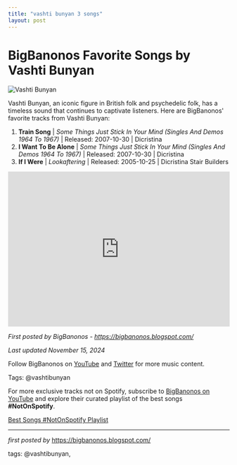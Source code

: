 ```yaml
---
title: "vashti bunyan 3 songs"
layout: post
---
```

<h1>BigBanonos Favorite Songs by Vashti Bunyan</h1>
<img src="https://i.ytimg.com/vi/2-erNldHdV8/hqdefault.jpg" alt="Vashti Bunyan"> <p>Vashti Bunyan, an iconic figure in British folk and psychedelic folk, has a timeless sound that continues to captivate listeners. Here are BigBanonos' favorite tracks from Vashti Bunyan:</p> <ol> <li><strong>Train Song</strong> | <em>Some Things Just Stick In Your Mind (Singles And Demos 1964 To 1967)</em> | Released: 2007-10-30 | Dicristina</li> <li><strong>I Want To Be Alone</strong> | <em>Some Things Just Stick In Your Mind (Singles And Demos 1964 To 1967)</em> | Released: 2007-10-30 | Dicristina</li> <li><strong>If I Were</strong> | <em>Lookaftering</em> | Released: 2005-10-25 | Dicristina Stair Builders</li>
</ol> <div> <iframe src="https://open.spotify.com/embed/playlist/7to99AylkaKqWtaoIdrIWL?utm_source=generator" width="100%" height="352" frameborder="0" allowfullscreen="" allow="autoplay; clipboard-write; encrypted-media; fullscreen; picture-in-picture" loading="lazy"></iframe>
</div> <p><em>First posted by BigBanonos - <a href="https://bigbanonos.blogspot.com/">https://bigbanonos.blogspot.com/</a></em></p>
<p><em>Last updated November 15, 2024</em></p>
<p>Follow BigBanonos on <a href="https://www.youtube.com/@BigBanonos">YouTube</a> and <a href="https://x.com/bigbanonos">Twitter</a> for more music content.</p>
<p>Tags: @vashtibunyan</p>


<!--Subscribe and Playlist Links-->
<div>
    <p>For more exclusive tracks not on Spotify, subscribe to <a href="https://www.youtube.com/@BigBanonos" target="_blank">BigBanonos on YouTube</a> and explore their curated playlist of the best songs <strong>#NotOnSpotify</strong>.</p>
    <p><a href="https://www.youtube.com/playlist?list=PLtuNtuTatqI0kFahUCbtbfenC_ET5O_tr" target="_blank">Best Songs #NotOnSpotify Playlist<br /></a></p></div>

<hr />

<p><em>first posted by</em> <a href="https://bigbanonos.blogspot.com/" rel="noopener" target="_new">https://bigbanonos.blogspot.com/</a></p>

<p>tags: @vashtibunyan,</p>
